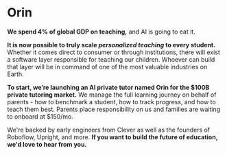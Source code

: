 # Orin

**We spend 4% of global GDP on teaching,** and AI is going to eat it.

**It is now possible to truly scale _personalized teaching_ to every student.** Whether it comes direct to consumer or through institutions, there will exist a software layer responsible for teaching our children. Whoever can build that layer will be in command of one of the most valuable industries on Earth.

**To start, we’re launching an AI private tutor named Orin for the $100B private tutoring market.** We manage the full learning journey on behalf of parents - how to benchmark a student, how to track progress, and how to teach them best. Parents place responsibility on us and families are waiting to onboard at $150/mo.

We're backed by early engineers from Clever as well as the founders of Roboflow, Upright, and more. **If you want to build the future of education, we'd love to hear from you.**
